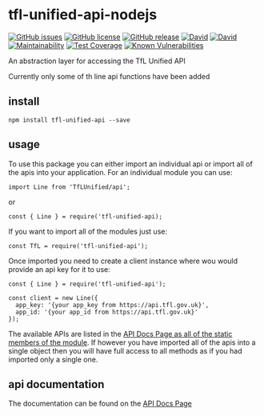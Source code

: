 # tfl-unified-api-nodejs

[![GitHub issues](https://img.shields.io/github/issues/CarbonCollins/tfl-unified-api-nodejs.svg?style=flat)](https://github.com/CarbonCollins/tfl-unified-api-nodejs/issues)
[![GitHub license](https://img.shields.io/badge/license-MIT-blue.svg?style=flat)](https://raw.githubusercontent.com/CarbonCollins/tfl-unified-api-nodejs/master/LICENSE)
[![GitHub release](https://img.shields.io/github/release/CarbonCollins/tfl-unified-api-nodejs/all.svg?style=flat)]()
[![David](https://img.shields.io/david/CarbonCollins/tfl-unified-api-nodejs.svg?style=flat)]()
[![David](https://img.shields.io/david/dev/CarbonCollins/tfl-unified-api-nodejs.svg?style=flat)]()
[![Maintainability](https://api.codeclimate.com/v1/badges/b56bc89cb71650e9ac1b/maintainability)](https://codeclimate.com/github/CarbonCollins/tfl-unified-api-nodejs/maintainability)
[![Test Coverage](https://api.codeclimate.com/v1/badges/b56bc89cb71650e9ac1b/test_coverage)](https://codeclimate.com/github/CarbonCollins/tfl-unified-api-nodejs/test_coverage)
[![Known Vulnerabilities](https://snyk.io/test/github/carboncollins/tfl-unified-api-nodejs/badge.svg)](https://snyk.io/test/github/carboncollins/tfl-unified-api-nodejs)

An abstraction layer for accessing the TfL Unified API

Currently only some of th line api functions have been added

## install

```
npm install tfl-unified-api --save
```

## usage

To use this package you can either import an individual api or import all of the apis into your application. For an individual module you can use:

```
import Line from 'TfLUnified/api';
```
or 
```
const { Line } = require('tfl-unified-api);
```

If you want to import all of the modules just use:

```
const TfL = require('tfl-unified-api');
```

Once imported you need to create a client instance where wou would provide an api key for it to use:

```
const { Line } = require('tfl-unified-api');

const client = new Line({
  app_key: '{your app_key from https://api.tfl.gov.uk}',
  app_id: '{your app_id from https://api.tfl.gov.uk}'
});
```
The available APIs are listed in the [API Docs Page as all of the static members of the module](./docs/api.md#module_TfLUnified/api). If however you have imported all of the apis into a single object then you will have full access to all methods as if you had imported only a single one.

## api documentation

The documentation can be found on the [API Docs Page](./docs/api.md)
